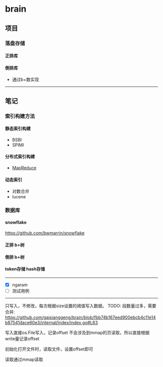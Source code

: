 # brain

## 项目

### 落盘存储

#### 正排库


#### 倒排库

* 通过b+数实现


-------

## 笔记

### 索引构建方法

#### 静态索引构建

* BSBI
* SPIMI

#### 分布式索引构建

* [MapReduce](https://static.googleusercontent.com/media/research.google.com/zh-CN//archive/bigtable-osdi06.pdf)

#### 动态索引

* 对数合并
* lucene



### 数据库

#### snowflake
https://github.com/bwmarrin/snowflake

#### 正排 b+树

#### 倒排 b+树 

#### token存储  hash存储


---

- [x] ngaram
- [ ] 测试用例

---


只写入，不修改，每次根据size设置的阈值写入数据。
TODO: 段数量过多，需要合并: https://github.com/gaixianggeng/brain/blob/fbb74b167eed900ebcb4c11e14b87541dace60e3/internal/index/index.go#L63

写入直接os.File写入，记录offset 不会涉及到mmap的页读取，所以直接根据write量记录offset

初始化打开文件时，读取文件，设置offset即可

读取通过mmap读取

